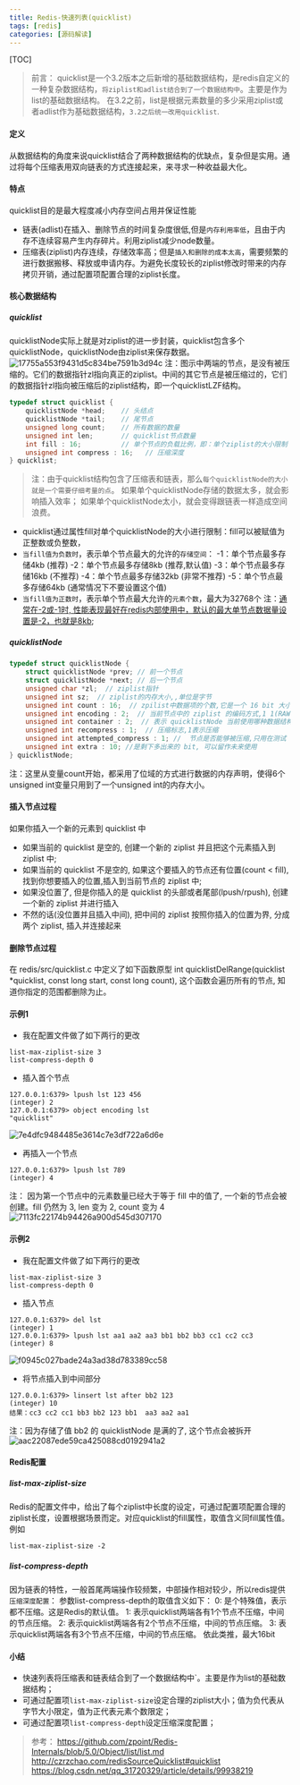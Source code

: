 ```yaml
---
title: Redis-快速列表(quicklist)
tags: [redis]   
categories: [源码解读]
---
```



[TOC]

> 前言： quicklist是一个3.2版本之后新增的基础数据结构，是redis自定义的一种复杂数据结构，`将ziplist和adlist结合到了一个数据结构中`。主要是作为
list的基础数据结构。
在3.2之前，list是根据元素数量的多少采用ziplist或者adlist作为基础数据结构，`3.2之后统一改用quicklist`.
 

#### 定义
从数据结构的角度来说quicklist结合了两种数据结构的优缺点，复杂但是实用。通过将每个压缩表用双向链表的方式连接起来，来寻求一种收益最大化。

#### 特点
quicklist目的是最大程度减小内存空间占用并保证性能
- 链表(adlist)在插入、删除节点的时间复杂度很低,但是`内存利用率低`，且由于内存不连续容易产生内存碎片。利用ziplist减少node数量。
- 压缩表(ziplist)内存连续，存储效率高；但是`插入和删除的成本太高`，需要频繁的进行数据搬移、释放或申请内存。为避免长度较长的ziplist修改时带来的内存拷贝开销，通过配置项配置合理的ziplist长度。

#### 核心数据结构
##### quicklist
quicklistNode实际上就是对ziplist的进一步封装，quicklist包含多个quicklistNode，quicklistNode由ziplist来保存数据。
![17755a553f9431d5c834be7591b3d94c](Redis-快速列表(quicklist).resources/4D55BD28-D972-4447-A955-A82BBB38E9FA.png)
注：图示中两端的节点，是没有被压缩的。它们的数据指针zl指向真正的ziplist。中间的其它节点是被压缩过的，它们的数据指针zl指向被压缩后的ziplist结构，即一个quicklistLZF结构。

``` c
typedef struct quicklist {
    quicklistNode *head;    // 头结点
    quicklistNode *tail;    // 尾节点
    unsigned long count;    // 所有数据的数量
    unsigned int len;       // quicklist节点数量
    int fill : 16;          // 单个节点的负载比例，即：单个ziplist的大小限制 
    unsigned int compress : 16;   // 压缩深度
} quicklist;
```
> 注：由于quicklist结构包含了压缩表和链表，那么`每个quicklistNode的大小就是一个需要仔细考量的点`。
如果单个quicklistNode存储的数据太多，就会影响插入效率；
如果单个quicklistNode太小，就会变得跟链表一样造成空间浪费。
- quicklist通过属性fill对单个quicklistNode的大小进行限制：fill可以被赋值为正整数或负整数，
- `当fill值为负数时`，表示单个节点最大的允许的`存储空间`：
-1：单个节点最多存储4kb (推荐)
-2：单个节点最多存储8kb (推荐,默认值)
-3：单个节点最多存储16kb (不推荐)
-4：单个节点最多存储32kb (非常不推荐)
-5：单个节点最多存储64kb (通常情况下不要设置这个值)
- `当fill值为正数时`，表示单个节点最大允许的`元素个数`，最大为32768个
注：<u>通常在-2或-1时, 性能表现最好在redis内部使用中，默认的最大单节点数据量设置是-2，也就是8kb</u>;

##### quicklistNode
``` c
typedef struct quicklistNode {
    struct quicklistNode *prev; // 前一个节点
    struct quicklistNode *next; // 后一个节点
    unsigned char *zl;  // ziplist指针
    unsigned int sz;  // ziplist的内存大小,,单位是字节
    unsigned int count : 16;  // zpilist中数据项的个数,它是一个 16 bit 大小的字段, 所以一个 quicklistNode 最多也只能存储 65536 个元素
    unsigned int encoding : 2;  // 当前节点中的 ziplist 的编码方式,1 1(RAW) 表示默认的方式存储, 2(LZF) 表示用 LZF 算法压缩后进行的存储
    unsigned int container : 2;  // 表示 quicklistNode 当前使用哪种数据结构进行存储的, 目前支持的也是默认的值为 2(ZIPLIST), 未来也许会引入更多其他的结构
    unsigned int recompress : 1;  // 压缩标志,1表示压缩
    unsigned int attempted_compress : 1; //  节点是否能够被压缩,只用在测试
    unsigned int extra : 10; //是剩下多出来的 bit, 可以留作未来使用
} quicklistNode;
```
注：这里从变量count开始，都采用了位域的方式进行数据的内存声明，使得6个unsigned int变量只用到了一个unsigned int的内存大小。





#### 插入节点过程
如果你插入一个新的元素到 quicklist 中
- 如果当前的 quicklist 是空的, 创建一个新的 ziplist 并且把这个元素插入到 ziplist 中;
- 如果当前的 quicklist 不是空的, 如果这个要插入的节点还有位置(count < fill), 找到你想要插入的位置,插入到当前节点的 ziplist 中;
- 如果没位置了, 但是你插入的是 quicklist 的头部或者尾部(lpush/rpush), 创建一个新的 ziplist 并进行插入
- 不然的话(没位置并且插入中间), 把中间的 ziplist 按照你插入的位置为界, 分成两个 ziplist, 插入并连接起来
 
#### 删除节点过程
在 redis/src/quicklist.c 中定义了如下函数原型 int quicklistDelRange(quicklist *quicklist, const long start, const long count), 这个函数会遍历所有的节点, 知道你指定的范围都删除为止。
 
#### 示例1
- 我在配置文件做了如下两行的更改
```
list-max-ziplist-size 3
list-compress-depth 0
```
- 插入首个节点
```
127.0.0.1:6379> lpush lst 123 456
(integer) 2
127.0.0.1:6379> object encoding lst
"quicklist"
```
 ![7e4dfc9484485e3614c7e3df722a6d6e](Redis-快速列表(quicklist).resources/E509CE4D-92D6-4D5A-9430-0535ED2F989E.png)
- 再插入一个节点
 ```
 127.0.0.1:6379> lpush lst 789
(integer) 4
 ```
注： 因为第一个节点中的元素数量已经大于等于 fill 中的值了, 一个新的节点会被创建。fill 仍然为 3, len 变为 2, count 变为 4
![7113fc22174b94426a900d545d307170](Redis-快速列表(quicklist).resources/A00CD00B-9D55-425D-8791-EBA17AF7A227.png)

#### 示例2
- 我在配置文件做了如下两行的更改
```
list-max-ziplist-size 3
list-compress-depth 0
```
- 插入节点
```
127.0.0.1:6379> del lst
(integer) 1
127.0.0.1:6379> lpush lst aa1 aa2 aa3 bb1 bb2 bb3 cc1 cc2 cc3
(integer) 8
```
![f0945c027bade24a3ad38d783389cc58](Redis-快速列表(quicklist).resources/23D940D1-1262-441C-B58B-BD72DF12BD86.png)
- 将节点插入到中间部分
```
127.0.0.1:6379> linsert lst after bb2 123
(integer) 10
结果：cc3 cc2 cc1 bb3 bb2 123 bb1  aa3 aa2 aa1 
```
注：因为存储了值 bb2 的 quicklistNode 是满的了, 这个节点会被拆开  
![aac22087ede59ca425088cd0192941a2](Redis-快速列表(quicklist).resources/9E311D76-E91B-4600-8058-DDD12356FB67.png)

#### Redis配置
##### list-max-ziplist-size
Redis的配置文件中，给出了每个ziplist中长度的设定，可通过配置项配置合理的ziplist长度，设置根据场景而定。对应quicklist的fill属性，取值含义同fill属性值。例如
``` 
list-max-ziplist-size -2 
```
##### list-compress-depth
因为链表的特性，一般首尾两端操作较频繁，中部操作相对较少，所以redis提供`压缩深度配置`：
参数list-compress-depth的取值含义如下：
0: 是个特殊值，表示都不压缩。这是Redis的默认值。
1: 表示quicklist两端各有1个节点不压缩，中间的节点压缩。
2: 表示quicklist两端各有2个节点不压缩，中间的节点压缩。
3: 表示quicklist两端各有3个节点不压缩，中间的节点压缩。
依此类推，最大16bit


#### 小结
- 快速列表将压缩表和链表结合到了一个数据结构中`。主要是作为list的基础数据结构；
- 可通过配置项`list-max-ziplist-size`设定合理的ziplist大小；值为负代表从字节大小限定，值为正代表元素个数限定；
- 可通过配置项`list-compress-depth`设定压缩深度配置；

> 参考：
https://github.com/zpoint/Redis-Internals/blob/5.0/Object/list/list.md
http://czrzchao.com/redisSourceQuicklist#quicklist
https://blog.csdn.net/qq_31720329/article/details/99938219
